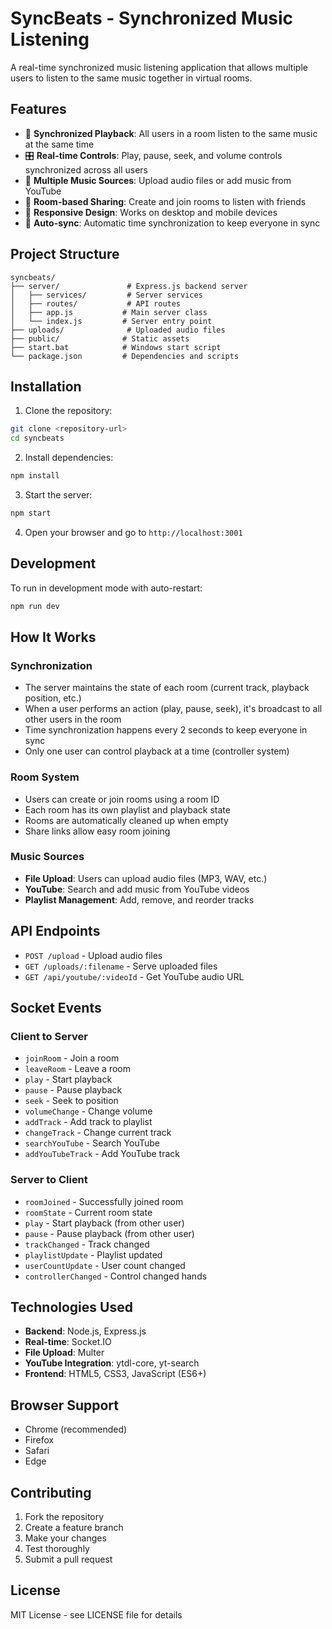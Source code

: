 # SyncBeats - Synchronized Music Listening

A real-time synchronized music listening application that allows multiple users to listen to the same music together in virtual rooms.

## Features

- 🎵 **Synchronized Playback**: All users in a room listen to the same music at the same time
- 🎛️ **Real-time Controls**: Play, pause, seek, and volume controls synchronized across all users
- 🎵 **Multiple Music Sources**: Upload audio files or add music from YouTube
- 👥 **Room-based Sharing**: Create and join rooms to listen with friends
- 📱 **Responsive Design**: Works on desktop and mobile devices
- 🔄 **Auto-sync**: Automatic time synchronization to keep everyone in sync

## Project Structure

```
syncbeats/
├── server/               # Express.js backend server
│   ├── services/         # Server services
│   ├── routes/           # API routes
│   ├── app.js           # Main server class
│   └── index.js         # Server entry point
├── uploads/              # Uploaded audio files
├── public/              # Static assets
├── start.bat            # Windows start script
└── package.json         # Dependencies and scripts
```

## Installation

1. Clone the repository:
```bash
git clone <repository-url>
cd syncbeats
```

2. Install dependencies:
```bash
npm install
```

3. Start the server:
```bash
npm start
```

4. Open your browser and go to `http://localhost:3001`

## Development

To run in development mode with auto-restart:

```bash
npm run dev
```

## How It Works

### Synchronization
- The server maintains the state of each room (current track, playback position, etc.)
- When a user performs an action (play, pause, seek), it's broadcast to all other users in the room
- Time synchronization happens every 2 seconds to keep everyone in sync
- Only one user can control playback at a time (controller system)

### Room System
- Users can create or join rooms using a room ID
- Each room has its own playlist and playback state
- Rooms are automatically cleaned up when empty
- Share links allow easy room joining

### Music Sources
- **File Upload**: Users can upload audio files (MP3, WAV, etc.)
- **YouTube**: Search and add music from YouTube videos
- **Playlist Management**: Add, remove, and reorder tracks

## API Endpoints

- `POST /upload` - Upload audio files
- `GET /uploads/:filename` - Serve uploaded files
- `GET /api/youtube/:videoId` - Get YouTube audio URL

## Socket Events

### Client to Server
- `joinRoom` - Join a room
- `leaveRoom` - Leave a room
- `play` - Start playback
- `pause` - Pause playback
- `seek` - Seek to position
- `volumeChange` - Change volume
- `addTrack` - Add track to playlist
- `changeTrack` - Change current track
- `searchYouTube` - Search YouTube
- `addYouTubeTrack` - Add YouTube track

### Server to Client
- `roomJoined` - Successfully joined room
- `roomState` - Current room state
- `play` - Start playback (from other user)
- `pause` - Pause playback (from other user)
- `trackChanged` - Track changed
- `playlistUpdate` - Playlist updated
- `userCountUpdate` - User count changed
- `controllerChanged` - Control changed hands

## Technologies Used

- **Backend**: Node.js, Express.js
- **Real-time**: Socket.IO
- **File Upload**: Multer
- **YouTube Integration**: ytdl-core, yt-search
- **Frontend**: HTML5, CSS3, JavaScript (ES6+)

## Browser Support

- Chrome (recommended)
- Firefox
- Safari
- Edge

## Contributing

1. Fork the repository
2. Create a feature branch
3. Make your changes
4. Test thoroughly
5. Submit a pull request

## License

MIT License - see LICENSE file for details